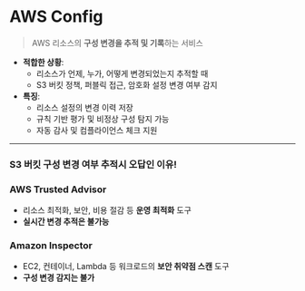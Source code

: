 # AWS Config
> AWS 리소스의 **구성 변경을 추적 및 기록**하는 서비스


- **적합한 상황**: 
  - 리소스가 언제, 누가, 어떻게 변경되었는지 추적할 때
  - S3 버킷 정책, 퍼블릭 접근, 암호화 설정 변경 여부 감지
- **특징**:
  - 리소스 설정의 변경 이력 저장
  - 규칙 기반 평가 및 비정상 구성 탐지 가능
  - 자동 감사 및 컴플라이언스 체크 지원

---
### S3 버킷 구성 변경 여부 추적시 오답인 이유!

### AWS Trusted Advisor
- 리소스 최적화, 보안, 비용 절감 등 **운영 최적화** 도구
- **실시간 변경 추적은 불가능**

### Amazon Inspector
- EC2, 컨테이너, Lambda 등 워크로드의 **보안 취약점 스캔** 도구
- **구성 변경 감지는 불가**

